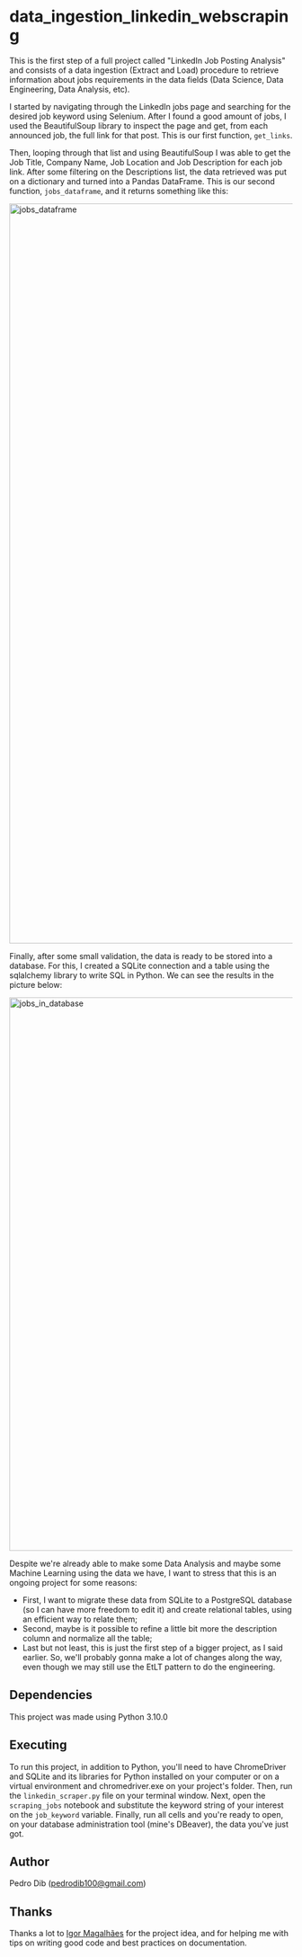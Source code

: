 # data_ingestion_linkedin_webscraping

This is the first step of a full project called "LinkedIn Job Posting Analysis" and consists of a data ingestion (Extract and Load) procedure to retrieve information about jobs requirements in the data fields (Data Science, Data Engineering, Data Analysis, etc).

I started by navigating through the LinkedIn jobs page and searching for the desired job keyword using Selenium. After I found a good amount of jobs, I used the BeautifulSoup library to inspect the page and get, from each announced job, the full link for that post. This is our first function, <code>get_links</code>.

Then, looping through that list and using BeautifulSoup I was able to get the Job Title, Company Name, Job Location and Job Description for each job link. After some filtering on the Descriptions list, the data retrieved was put on a dictionary and turned into a Pandas DataFrame. This is our second function, <code>jobs_dataframe</code>, and it returns something like this:

<img width="1317" alt="jobs_dataframe" src="https://user-images.githubusercontent.com/79810760/150280045-99c27787-1aee-4f7e-aa55-f38c2f81f6e1.png">

Finally, after some small validation, the data is ready to be stored into a database. For this, I created a SQLite connection and a table using the sqlalchemy library to write SQL in Python. We can see the results in the picture below:

<img width="985" alt="jobs_in_database" src="https://user-images.githubusercontent.com/79810760/150281013-32e752cc-2353-43df-b653-e203fe044255.png">

Despite we're already able to make some Data Analysis and maybe some Machine Learning using the data we have, I want to stress that this is an ongoing project for some reasons:

- First, I want to migrate these data from SQLite to a PostgreSQL database (so I can have more freedom to edit it) and create relational tables, using an efficient way to relate them;
-  Second, maybe is it possible to refine a little bit more the description column and normalize all the table;
-  Last but not least, this is just the first step of a bigger project, as I said earlier. So, we'll probably gonna make a lot of changes along the way, even though we may still use the EtLT pattern to do the engineering.

## Dependencies
This project was made using Python 3.10.0

## Executing
To run this project, in addition to Python, you'll need to have ChromeDriver and SQLite and its libraries for Python installed on your computer or on a virtual environment and chromedriver.exe on your project's folder. Then, run the <code>linkedin_scraper.py</code> file on your terminal window. Next, open the <code>scraping_jobs</code> notebook and substitute the keyword string of your interest on the <code>job_keyword</code> variable. Finally, run all cells and you're ready to open, on your database administration tool (mine's DBeaver), the data you've just got.

## Author
Pedro Dib (pedrodib100@gmail.com)

## Thanks
Thanks a lot to [Igor Magalhães](https://github.com/igormagalhaesr) for the project idea, and for helping me with tips on writing good code and best practices on documentation.
